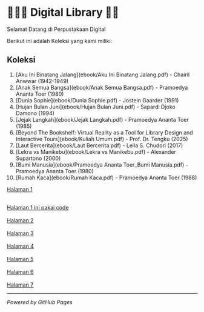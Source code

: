 # 🦹🏼‍♀️ Digital Library 🥷🏼
Selamat Datang di Perpustakaan Digital

Berikut ini adalah Koleksi yang kami miliki:
## Koleksi
1. [Aku Ini Binatang Jalang](ebook/Aku Ini Binatang Jalang.pdf) - Chairil Anwwar (1942-1949)
2. [Anak Semua Bangsa](ebook/Anak Semua Bangsa.pdf) - Pramoedya Ananta Toer (1980)
3. [Dunia Sophie](ebook/Dunia Sophie.pdf) - Jostein Gaarder (1991)
4. [Hujan Bulan Juni](ebook/Hujan Bulan Juni.pdf) - Sapardi Djoko Damono (1994)
5. [Jejak Langkah](ebook/Jejak Langkah.pdf) - Pramoedya Ananta Toer (1985)
6. [Beyond The Bookshelf: Virtual Reality as a Tool for Library Design and Interactive Tours](ebook/Kuliah Umum.pdf) - Prof. Dr. Tengku (2025)
7. [Laut Bercerita](ebook/Laut Bercerita.pdf) - Leila S. Chudori (2017)
8. [Lekra vs Manikebu](ebook/Lekra vs Manikebu.pdf) - Alexander Supartono (2000)
9. [Bumi Manusia](ebook/Pramoedya Ananta Toer_Bumi Manusia.pdf) - Pramoedya Ananta Toer (1980)
10. [Rumah Kaca](ebook/Rumah Kaca.pdf) - Pramoedya Ananta Toer (1988)


[Halaman 1](webti/halaman1.html)

<br> <a href="webti/halaman1.html"> Halaman 1 ini pakai code </a> </br>
<br> <a href="webti/halaman2.html"> Halaman 2 </a> </br>
<br> <a href="webti/halaman3.html"> Halaman 3 </a> </br>
<br> <a href="webti/halaman4.html"> Halaman 4 </a> </br>
<br> <a href="webti/halaman5.html"> Halaman 5 </a> </br>
<br> <a href="webti/halaman6.html"> Halaman 6 </a> </br>
<br> <a href="webti/halaman7.html"> Halaman 7 </a> </br>

----
*Powered by GitHub Pages*
